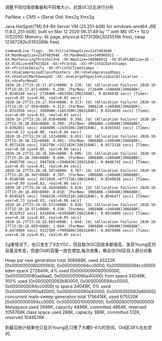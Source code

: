 调整不同垃圾收集器和不同堆大小，对其GC日志进行分析

ParNew + CMS + (Serial Old) Xms2g Xmx2g 

Java HotSpot(TM) 64-Bit Server VM (25.251-b08) for windows-amd64 JRE (1.8.0_251-b08), built on Mar 12 2020 06:31:49 by "" with MS VC++ 10.0 (VS2010)
Memory: 4k page, physical 8273136k(3025516k free), swap 12367292k(5193388k free)

    CommandLine flags: -XX:InitialHeapSize=2147483648 -XX:MaxHeapSize=2147483648 -XX:MaxNewSize=348966912 -XX:MaxTenuringThreshold=6 -XX:NewSize=348966912 -XX:OldPLABSize=16 -XX:OldSize=697933824 -XX:+PrintGC -XX:+PrintGCDateStamps -XX:+PrintGCDetails -XX:+PrintGCTimeStamps -XX:+UseCompressedClassPointers -XX:+UseCompressedOops -XX:+UseConcMarkSweepGC -XX:-UseLargePagesIndividualAllocation -XX:+UseParNewGC 
    2020-10-27T15:26:17.871+0800: 0.230: [GC (Allocation Failure) 2020-10-27T15:26:17.871+0800: 0.230: [ParNew: 272640K->34048K(306688K), 0.0248248 secs] 272640K->86335K(2063104K), 0.0249838 secs] [Times: user=0.01 sys=0.08, real=0.02 secs] 
    2020-10-27T15:26:17.954+0800: 0.313: [GC (Allocation Failure) 2020-10-27T15:26:17.954+0800: 0.313: [ParNew: 306621K->34046K(306688K), 0.0313556 secs] 358908K->165769K(2063104K), 0.0314699 secs] [Times: user=0.09 sys=0.03, real=0.03 secs] 
    2020-10-27T15:26:18.038+0800: 0.398: [GC (Allocation Failure) 2020-10-27T15:26:18.038+0800: 0.398: [ParNew: 306686K->34048K(306688K), 0.0392651 secs] 438409K->243636K(2063104K), 0.0393543 secs] [Times: user=0.13 sys=0.00, real=0.04 secs] 
    2020-10-27T15:26:18.132+0800: 0.491: [GC (Allocation Failure) 2020-10-27T15:26:18.132+0800: 0.491: [ParNew: 306688K->34048K(306688K), 0.0571428 secs] 516276K->322142K(2063104K), 0.0572316 secs] [Times: user=0.20 sys=0.05, real=0.06 secs] 
    2020-10-27T15:26:18.246+0800: 0.606: [GC (Allocation Failure) 2020-10-27T15:26:18.246+0800: 0.606: [ParNew: 306688K->34048K(306688K), 0.0445796 secs] 594782K->394643K(2063104K), 0.0446745 secs] [Times: user=0.05 sys=0.01, real=0.04 secs] 
    2020-10-27T15:26:18.347+0800: 0.707: [GC (Allocation Failure) 2020-10-27T15:26:18.347+0800: 0.707: [ParNew: 306688K->34048K(306688K), 0.0548786 secs] 667283K->477172K(2063104K), 0.0549838 secs] [Times: user=0.09 sys=0.03, real=0.06 secs] 
    2020-10-27T15:26:18.458+0800: 0.818: [GC (Allocation Failure) 2020-10-27T15:26:18.458+0800: 0.818: [ParNew: 306688K->34048K(306688K), 0.0545425 secs] 749812K->559251K(2063104K), 0.0546477 secs] [Times: user=0.13 sys=0.03, real=0.06 secs] 
    2020-10-27T15:26:18.571+0800: 0.930: [GC (Allocation Failure) 2020-10-27T15:26:18.571+0800: 0.930: [ParNew: 306688K->34048K(306688K), 0.0532912 secs] 831891K->639590K(2063104K), 0.0534009 secs] [Times: user=0.16 sys=0.03, real=0.05 secs] 
    2020-10-27T15:26:18.685+0800: 1.044: [GC (Allocation Failure) 2020-10-27T15:26:18.685+0800: 1.044: [ParNew: 306688K->34048K(306688K), 0.0474984 secs] 912230K->709568K(2063104K), 0.0475896 secs] [Times: user=0.16 sys=0.01, real=0.05 secs] 
2g堆情况下，也只发生了9次YGC，而且每次GC回收率都很高，发现Young区的容量没有变，但是Old的容量一直在增加,每次收集，都会往Old区存入部分对象

Heap
 par new generation   total 306688K, used 45222K [0x0000000080000000, 0x0000000094cc0000, 0x0000000094cc0000)
  eden space 272640K,   4% used [0x0000000080000000, 0x0000000080ae9aa0, 0x0000000090a40000)
  from space 34048K, 100% used [0x0000000092b80000, 0x0000000094cc0000, 0x0000000094cc0000)
  to   space 34048K,   0% used [0x0000000090a40000, 0x0000000090a40000, 0x0000000092b80000)
 concurrent mark-sweep generation total 1756416K, used 675520K [0x0000000094cc0000, 0x0000000100000000, 0x0000000100000000)
 Metaspace       used 2689K, capacity 4486K, committed 4864K, reserved 1056768K
  class space    used 288K, capacity 386K, committed 512K, reserved 1048576K

到最后统计结果也只显示Young区只用了大概5-6%的空间，Old区38%左右空间。